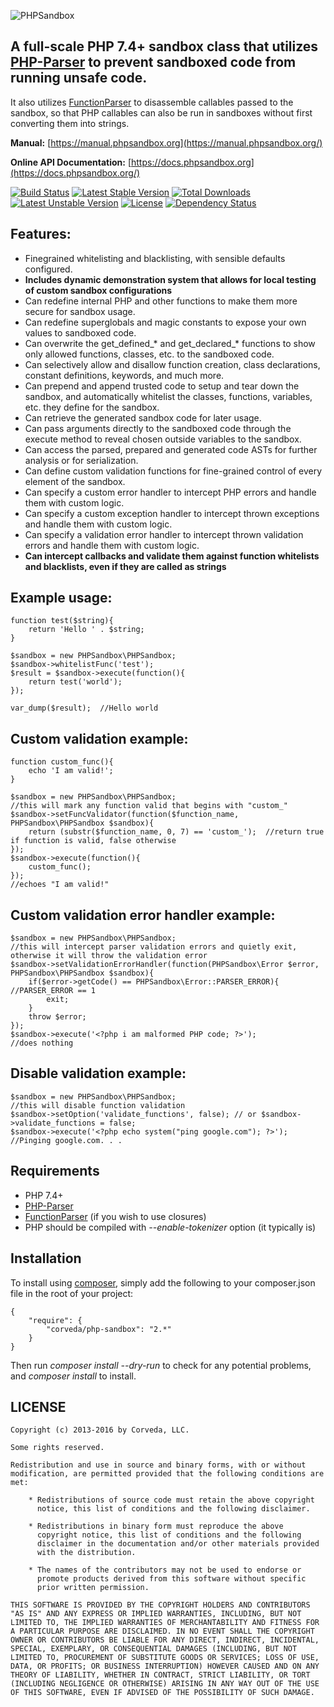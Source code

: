 ![PHPSandbox](https://phpsandbox.org/images/logo.png)

## A full-scale PHP 7.4+ sandbox class that utilizes [PHP-Parser](https://github.com/nikic/PHP-Parser) to prevent sandboxed code from running unsafe code.

It also utilizes [FunctionParser](https://github.com/jeremeamia/FunctionParser) to disassemble callables passed to the sandbox, so that PHP callables can also be run in sandboxes without first converting them into strings.

**Manual:** [https://manual.phpsandbox.org](https://manual.phpsandbox.org/)

**Online API Documentation:** [https://docs.phpsandbox.org](https://docs.phpsandbox.org/)

[![Build Status](https://travis-ci.org/Corveda/PHPSandbox.png?branch=master)](https://travis-ci.org/Corveda/PHPSandbox) [![Latest Stable Version](https://poser.pugx.org/corveda/php-sandbox/v/stable.png)](https://packagist.org/packages/corveda/php-sandbox) [![Total Downloads](https://poser.pugx.org/corveda/php-sandbox/downloads.png)](https://packagist.org/packages/corveda/php-sandbox) [![Latest Unstable Version](https://poser.pugx.org/corveda/php-sandbox/v/unstable.png)](https://packagist.org/packages/corveda/php-sandbox) [![License](https://poser.pugx.org/corveda/php-sandbox/license.png)](https://packagist.org/packages/corveda/php-sandbox)
[![Dependency Status](https://www.versioneye.com/user/projects/56ba5cc22a29ed002d2af5e2/badge.svg?style=flat)](https://www.versioneye.com/user/projects/56ba5cc22a29ed002d2af5e2)

## Features:

- Finegrained whitelisting and blacklisting, with sensible defaults configured.
- **Includes dynamic demonstration system that allows for local testing of custom sandbox configurations**
- Can redefine internal PHP and other functions to make them more secure for sandbox usage.
- Can redefine superglobals and magic constants to expose your own values to sandboxed code.
- Can overwrite the get_defined_* and get_declared_* functions to show only allowed functions, classes, etc. to the sandboxed code.
- Can selectively allow and disallow function creation, class declarations, constant definitions, keywords, and much more.
- Can prepend and append trusted code to setup and tear down the sandbox, and automatically whitelist the classes, functions, variables, etc. they define for the sandbox.
- Can retrieve the generated sandbox code for later usage.
- Can pass arguments directly to the sandboxed code through the execute method to reveal chosen outside variables to the sandbox.
- Can access the parsed, prepared and generated code ASTs for further analysis or for serialization.
- Can define custom validation functions for fine-grained control of every element of the sandbox.
- Can specify a custom error handler to intercept PHP errors and handle them with custom logic.
- Can specify a custom exception handler to intercept thrown exceptions and handle them with custom logic.
- Can specify a validation error handler to intercept thrown validation errors and handle them with custom logic.
- **Can intercept callbacks and validate them against function whitelists and blacklists, even if they are called as strings**

## Example usage:

    function test($string){
        return 'Hello ' . $string;
    }

    $sandbox = new PHPSandbox\PHPSandbox;
    $sandbox->whitelistFunc('test');
    $result = $sandbox->execute(function(){
        return test('world');
    });

    var_dump($result);  //Hello world

## Custom validation example:

    function custom_func(){
        echo 'I am valid!';
    }

    $sandbox = new PHPSandbox\PHPSandbox;
    //this will mark any function valid that begins with "custom_"
    $sandbox->setFuncValidator(function($function_name, PHPSandbox\PHPSandbox $sandbox){
        return (substr($function_name, 0, 7) == 'custom_');  //return true if function is valid, false otherwise
    });
    $sandbox->execute(function(){
        custom_func();
    });
    //echoes "I am valid!"

## Custom validation error handler example:

    $sandbox = new PHPSandbox\PHPSandbox;
    //this will intercept parser validation errors and quietly exit, otherwise it will throw the validation error
    $sandbox->setValidationErrorHandler(function(PHPSandbox\Error $error, PHPSandbox\PHPSandbox $sandbox){
        if($error->getCode() == PHPSandbox\Error::PARSER_ERROR){ //PARSER_ERROR == 1
            exit;
        }
        throw $error;
    });
    $sandbox->execute('<?php i am malformed PHP code; ?>');
    //does nothing

## Disable validation example:

    $sandbox = new PHPSandbox\PHPSandbox;
    //this will disable function validation
    $sandbox->setOption('validate_functions', false); // or $sandbox->validate_functions = false;
    $sandbox->execute('<?php echo system("ping google.com"); ?>');
    //Pinging google.com. . .

## Requirements

- PHP 7.4+
- [PHP-Parser](https://github.com/nikic/PHP-Parser)
- [FunctionParser](https://github.com/jeremeamia/FunctionParser) (if you wish to use closures)
- PHP should be compiled with *--enable-tokenizer* option (it typically is)

## Installation

To install using [composer](http://getcomposer.org/), simply add the following to your composer.json file in the root of your project:

    {
        "require": {
            "corveda/php-sandbox": "2.*"
        }
    }

Then run *composer install --dry-run* to check for any potential problems, and *composer install* to install.

## LICENSE

    Copyright (c) 2013-2016 by Corveda, LLC.

    Some rights reserved.

    Redistribution and use in source and binary forms, with or without
    modification, are permitted provided that the following conditions are
    met:

        * Redistributions of source code must retain the above copyright
          notice, this list of conditions and the following disclaimer.

        * Redistributions in binary form must reproduce the above
          copyright notice, this list of conditions and the following
          disclaimer in the documentation and/or other materials provided
          with the distribution.

        * The names of the contributors may not be used to endorse or
          promote products derived from this software without specific
          prior written permission.

    THIS SOFTWARE IS PROVIDED BY THE COPYRIGHT HOLDERS AND CONTRIBUTORS
    "AS IS" AND ANY EXPRESS OR IMPLIED WARRANTIES, INCLUDING, BUT NOT
    LIMITED TO, THE IMPLIED WARRANTIES OF MERCHANTABILITY AND FITNESS FOR
    A PARTICULAR PURPOSE ARE DISCLAIMED. IN NO EVENT SHALL THE COPYRIGHT
    OWNER OR CONTRIBUTORS BE LIABLE FOR ANY DIRECT, INDIRECT, INCIDENTAL,
    SPECIAL, EXEMPLARY, OR CONSEQUENTIAL DAMAGES (INCLUDING, BUT NOT
    LIMITED TO, PROCUREMENT OF SUBSTITUTE GOODS OR SERVICES; LOSS OF USE,
    DATA, OR PROFITS; OR BUSINESS INTERRUPTION) HOWEVER CAUSED AND ON ANY
    THEORY OF LIABILITY, WHETHER IN CONTRACT, STRICT LIABILITY, OR TORT
    (INCLUDING NEGLIGENCE OR OTHERWISE) ARISING IN ANY WAY OUT OF THE USE
    OF THIS SOFTWARE, EVEN IF ADVISED OF THE POSSIBILITY OF SUCH DAMAGE.
